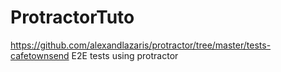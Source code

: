 # ProtractorTuto
https://github.com/alexandlazaris/protractor/tree/master/tests-cafetownsend
E2E tests using protractor
